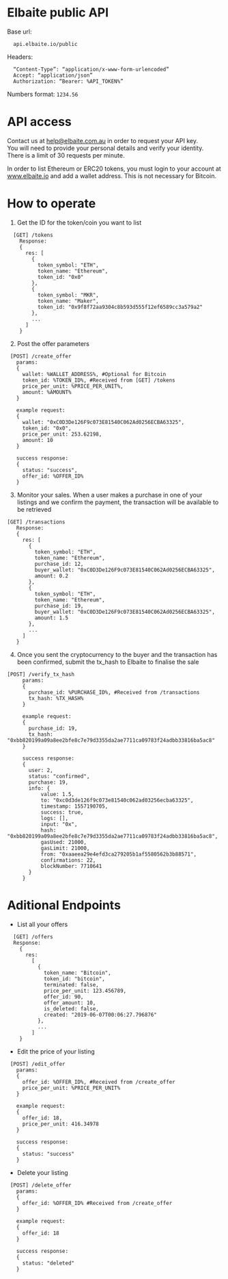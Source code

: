 Elbaite public API
==================

Base url:    
```
  api.elbaite.io/public
```

Headers:    
```
  “Content-Type”: “application/x-www-form-urlencoded”
  Accept: “application/json”
  Authorization: “Bearer: %API_TOKEN%”    
 ```
 
Numbers format: `1234.56`     

API access
==============

Contact us at help@elbaite.com.au in order to request your API key.    
You will need to provide your personal details and verify your identity.    
There is a limit of 30 requests per minute.    
    
In order to list Ethereum or ERC20 tokens, you must login to your account at www.elbaite.io and add a wallet address. This is not necessary for Bitcoin.    

How to operate
==============

1. Get the ID for the token/coin you want to list
```
  [GET] /tokens
    Response:    
    {
      res: [
        {
          token_symbol: "ETH",
          token_name: "Ethereum",
          token_id: "0x0"
        },
        {
          token_symbol: "MKR",
          token_name: "Maker",
          token_id: "0x9f8f72aa9304c8b593d555f12ef6589cc3a579a2"
        },
        ...
      ]
    }
```

2. Post the offer parameters
```
 [POST] /create_offer
   params: 
   {
     wallet: %WALLET_ADDRESS%, #Optional for Bitcoin
     token_id: %TOKEN_ID%, #Received from [GET] /tokens 
     price_per_unit: %PRICE_PER_UNIT%,
     amount: %AMOUNT%
   }

   example request: 
   {
     wallet: "0xC0D3De126F9c073E81540C062Ad0256ECBA63325",
     token_id: "0x0",
     price_per_unit: 253.62198,
     amount: 10
   }

   success response: 
   {
     status: "success",
     offer_id: %OFFER_ID%
   }
```

3. Monitor your sales. When a user makes a purchase in one of your listings and we confirm the payment, the transaction will be available to be retrieved
```
[GET] /transactions
   Response: 
   {
     res: [
       {
         token_symbol: "ETH",
         token_name: "Ethereum",
         purchase_id: 12,
         buyer_wallet: "0xC0D3De126F9c073E81540C062Ad0256ECBA63325",
         amount: 0.2
       },
       {
         token_symbol: "ETH",
         token_name: "Ethereum",
         purchase_id: 19,
         buyer_wallet: "0xC0D3De126F9c073E81540C062Ad0256ECBA63325",
         amount: 1.5
       },
       ...
     ]
   }
```

4. Once you sent the cryptocurrency to the buyer and the transaction has been confirmed, submit the tx_hash to Elbaite to finalise the sale
```
[POST] /verify_tx_hash
     params: 
     {
       purchase_id: %PURCHASE_ID%, #Received from /transactions
       tx_hash: %TX_HASH%
     }

     example request: 
     {
       purchase_id: 19,
       tx_hash: "0xbb820199a09a8ee2bfe8c7e79d3355da2ae7711ca09783f24adbb33816ba5ac8"
     }

     success response: 
     {
       user: 2,
       status: "confirmed",
       purchase: 19,
       info: {
           value: 1.5,
           to: "0xc0d3de126f9c073e81540c062ad03256ecba63325",
           timestamp: 1557190705,
           success: true,
           logs: [],
           input: "0x",
           hash: "0xbb820199a09a8ee2bfe8c7e79d3355da2ae7711ca09783f24adbb33816ba5ac8",
           gasUsed: 21000,
           gasLimit: 21000,
           from: "0xaaeea29e4efd3ca279205b1af5580562b3b88571",
           confirmations: 22,
           blockNumber: 7710641
       }
     }
```

Aditional Endpoints
===================

- List all your offers
```
  [GET] /offers
  Response:
    {
      res:
        [
          {
            token_name: "Bitcoin",
            token_id: "bitcoin",
            terminated: false,
            price_per_unit: 123.456789,
            offer_id: 90,
            offer_amount: 10,
            is_deleted: false,
            created: "2019-06-07T00:06:27.796876"
          },
          ...
        ]         
    }
```

- Edit the price of your listing
```
 [POST] /edit_offer
   params: 
   {
     offer_id: %OFFER_ID%, #Received from /create_offer
     price_per_unit: %PRICE_PER_UNIT%
   }

   example request: 
   {
     offer_id: 18, 
     price_per_unit: 416.34978
   }

   success response: 
   {
     status: "success"
   }
```

- Delete your listing
```
 [POST] /delete_offer
   params: 
   {
     offer_id: %OFFER_ID% #Received from /create_offer
   }

   example request: 
   {
     offer_id: 18
   }

   success response: 
   {
     status: "deleted"
   }
 ```


